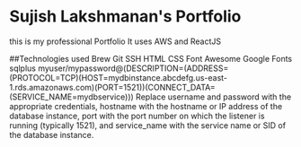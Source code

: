 # Sujish Lakshmanan's Portfolio
this is my professional Portfolio
It uses AWS and ReactJS

##Technologies used
Brew
Git
SSH
HTML
CSS
Font Awesome
Google Fonts
sqlplus myuser/mypassword@(DESCRIPTION=(ADDRESS=(PROTOCOL=TCP)(HOST=mydbinstance.abcdefg.us-east-1.rds.amazonaws.com)(PORT=1521))(CONNECT_DATA=(SERVICE_NAME=mydbservice)))
Replace username and password with the appropriate credentials, hostname with the hostname or IP address of the database instance, port with the port number on which the listener is running (typically 1521), and service_name with the service name or SID of the database instance.
